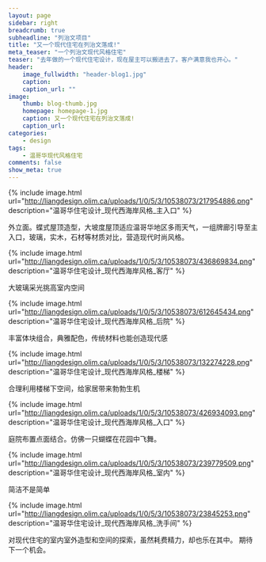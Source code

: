 ```yaml
---
layout: page
sidebar: right
breadcrumb: true
subheadline: "列治文项目"
title: "又一个现代住宅在列治文落成!"
meta_teaser: "一个列治文现代风格住宅"
teaser: "去年做的一个现代住宅设计，现在屋主可以搬进去了。客户满意我也开心。"
header:
    image_fullwidth: "header-blog1.jpg"
    caption:
    caption_url: ""
image:
    thumb: blog-thumb.jpg
    homepage: homepage-1.jpg
    caption: 又一个现代住宅在列治文落成!
    caption_url:
categories:
    - design
tags:
    - 温哥华现代风格住宅
comments: false
show_meta: true
---
```


{% include image.html url="http://liangdesign.olim.ca/uploads/1/0/5/3/10538073/217954886.png" description="温哥华住宅设计_现代西海岸风格_主入口" %}

外立面。蝶式屋顶造型，大坡度屋顶适应温哥华地区多雨天气，一组牌廊引导至主入口，玻璃，实木，石材等材质对比，营造现代时尚风格。

{% include image.html url="http://liangdesign.olim.ca/uploads/1/0/5/3/10538073/436869834.png" description="温哥华住宅设计_现代西海岸风格_客厅" %}

大玻璃采光挑高室内空间

{% include image.html url="http://liangdesign.olim.ca/uploads/1/0/5/3/10538073/612645434.png" description="温哥华住宅设计_现代西海岸风格_后院" %}

丰富体块组合，典雅配色，传统材料也能创造现代感

{% include image.html url="http://liangdesign.olim.ca/uploads/1/0/5/3/10538073/132274228.png" description="温哥华住宅设计_现代西海岸风格_楼梯" %}

合理利用楼梯下空间，给家居带来勃勃生机

{% include image.html url="http://liangdesign.olim.ca/uploads/1/0/5/3/10538073/426934093.png" description="温哥华住宅设计_现代西海岸风格_入口" %}

庭院布置点面结合。仿佛一只蝴蝶在花园中飞舞。

{% include image.html url="http://liangdesign.olim.ca/uploads/1/0/5/3/10538073/239779509.png" description="温哥华住宅设计_现代西海岸风格_室内" %}

简洁不是简单

{% include image.html url="http://liangdesign.olim.ca/uploads/1/0/5/3/10538073/23845253.png" description="温哥华住宅设计_现代西海岸风格_洗手间" %}

对现代住宅的室内室外造型和空间的探索，虽然耗费精力，却也乐在其中。
期待下一个机会。
